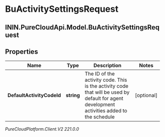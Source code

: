 # BuActivitySettingsRequest

## ININ.PureCloudApi.Model.BuActivitySettingsRequest

## Properties

|Name | Type | Description | Notes|
|------------ | ------------- | ------------- | -------------|
| **DefaultActivityCodeId** | **string** | The ID of the activity code. This is the activity code that will be used by default for agent development activities added to the schedule | [optional] |



_PureCloudPlatform.Client.V2 221.0.0_
